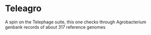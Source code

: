 # Teleagro
A spin on the Telephage suite, this one checks through Agrobacterium genbank records of about 317 reference genomes
